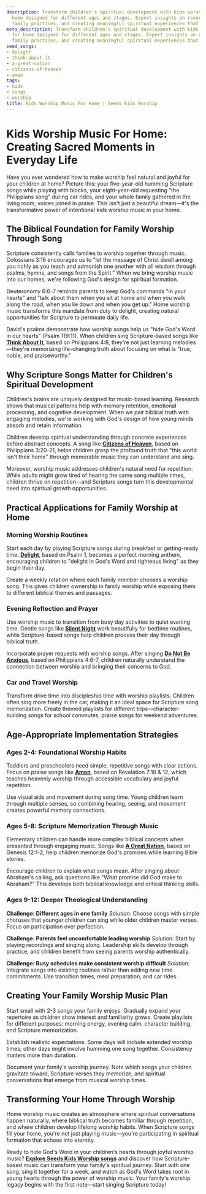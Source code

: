 ```yaml
---
description: Transform children's spiritual development with kids worship music for
  home designed for different ages and stages. Expert insights on reverent worship,
  family practices, and creating meaningful spiritual experiences that last a lifetime.
meta_description: Transform children's spiritual development with kids worship music
  for home designed for different ages and stages. Expert insights on reverent worship,
  family practices, and creating meaningful spiritual experiences that last a lifetime.
seed_songs:
- delight
- think-about-it
- a-great-nation
- citizens-of-heaven
- amen
tags:
- kids
- songs
- worship
title: Kids Worship Music For Home | Seeds Kids Worship
---
```

# Kids Worship Music For Home: Creating Sacred Moments in Everyday Life

Have you ever wondered how to make worship feel natural and joyful for your children at home? Picture this: your five-year-old humming Scripture songs while playing with blocks, your eight-year-old requesting "the Philippians song" during car rides, and your whole family gathered in the living room, voices joined in praise. This isn't just a beautiful dream—it's the transformative power of intentional kids worship music in your home.

## The Biblical Foundation for Family Worship Through Song

Scripture consistently calls families to worship together through music. Colossians 3:16 encourages us to "let the message of Christ dwell among you richly as you teach and admonish one another with all wisdom through psalms, hymns, and songs from the Spirit." When we bring worship music into our homes, we're following God's design for spiritual formation.

Deuteronomy 6:6-7 reminds parents to keep God's commands "in your hearts" and "talk about them when you sit at home and when you walk along the road, when you lie down and when you get up." Home worship music transforms this mandate from duty to delight, creating natural opportunities for Scripture to permeate daily life.

David's psalms demonstrate how worship songs help us "hide God's Word in our hearts" (Psalm 119:11). When children sing Scripture-based songs like **[Think About It](https://seedskidsworship.com/product/think-about-it-philippians-48/)**, based on Philippians 4:8, they're not just learning melodies—they're memorizing life-changing truth about focusing on what is "true, noble, and praiseworthy."

## Why Scripture Songs Matter for Children's Spiritual Development

Children's brains are uniquely designed for music-based learning. Research shows that musical patterns help with memory retention, emotional processing, and cognitive development. When we pair biblical truth with engaging melodies, we're working with God's design of how young minds absorb and retain information.

Children develop spiritual understanding through concrete experiences before abstract concepts. A song like **[Citizens of Heaven](https://seedskidsworship.com/product/power/)**, based on Philippians 3:20-21, helps children grasp the profound truth that "this world isn't their home" through memorable music they can understand and sing.

Moreover, worship music addresses children's natural need for repetition. While adults might grow tired of hearing the same song multiple times, children thrive on repetition—and Scripture songs turn this developmental need into spiritual growth opportunities.

## Practical Applications for Family Worship at Home

### Morning Worship Routines

Start each day by playing Scripture songs during breakfast or getting-ready time. **[Delight](https://seedskidsworship.com/product/seeds-of-character-vol-6/)**, based on Psalm 1, becomes a perfect morning anthem, encouraging children to "delight in God's Word and righteous living" as they begin their day.

Create a weekly rotation where each family member chooses a worship song. This gives children ownership in family worship while exposing them to different biblical themes and passages.

### Evening Reflection and Prayer

Use worship music to transition from busy day activities to quiet evening time. Gentle songs like **[Silent Night](https://seedskidsworship.com/product/silent-night-2/)** work beautifully for bedtime routines, while Scripture-based songs help children process their day through biblical truth.

Incorporate prayer requests with worship songs. After singing **[Do Not Be Anxious](https://seedskidsworship.com/product/do-not-be-anxious-philippians-46-7-2/)**, based on Philippians 4:6-7, children naturally understand the connection between worship and bringing their concerns to God.

### Car and Travel Worship

Transform drive time into discipleship time with worship playlists. Children often sing more freely in the car, making it an ideal space for Scripture song memorization. Create themed playlists for different trips—character-building songs for school commutes, praise songs for weekend adventures.

## Age-Appropriate Implementation Strategies

### Ages 2-4: Foundational Worship Habits

Toddlers and preschoolers need simple, repetitive songs with clear actions. Focus on praise songs like **[Amen](https://seedskidsworship.com/product/seeds-of-praise-vol-3/)**, based on Revelation 7:10 & 12, which teaches heavenly worship through accessible vocabulary and joyful repetition.

Use visual aids and movement during song time. Young children learn through multiple senses, so combining hearing, seeing, and movement creates powerful memory connections.

### Ages 5-8: Scripture Memorization Through Music

Elementary children can handle more complex biblical concepts when presented through engaging music. Songs like **[A Great Nation](https://seedskidsworship.com/product/a-great-nation-genesis-121-2/)**, based on Genesis 12:1-2, help children memorize God's promises while learning Bible stories.

Encourage children to explain what songs mean. After singing about Abraham's calling, ask questions like "What promise did God make to Abraham?" This develops both biblical knowledge and critical thinking skills.

### Ages 9-12: Deeper Theological Understanding

**Challenge: Different ages in one family**
*Solution:* Choose songs with simple choruses that younger children can sing while older children master verses. Focus on participation over perfection.

**Challenge: Parents feel uncomfortable leading worship**
*Solution:* Start by playing recordings and singing along. Leadership skills develop through practice, and children benefit from seeing parents worship authentically.

**Challenge: Busy schedules make consistent worship difficult**
*Solution:* Integrate songs into existing routines rather than adding new time commitments. Use transition times, meal preparation, and car rides.

## Creating Your Family Worship Music Plan

Start small with 2-3 songs your family enjoys. Gradually expand your repertoire as children show interest and familiarity grows. Create playlists for different purposes: morning energy, evening calm, character building, and Scripture memorization.

Establish realistic expectations. Some days will include extended worship times; other days might involve humming one song together. Consistency matters more than duration.

Document your family's worship journey. Note which songs your children gravitate toward, Scripture verses they memorize, and spiritual conversations that emerge from musical worship times.

## Transforming Your Home Through Worship

Home worship music creates an atmosphere where spiritual conversations happen naturally, where biblical truth becomes familiar through repetition, and where children develop lifelong worship habits. When Scripture songs fill your home, you're not just playing music—you're participating in spiritual formation that echoes into eternity.

Ready to hide God's Word in your children's hearts through joyful worship music? **[Explore Seeds Kids Worship songs](https://seedskidsworship.com/)** and discover how Scripture-based music can transform your family's spiritual journey. Start with one song, sing it together for a week, and watch as God's Word takes root in young hearts through the power of worship music. Your family's worship legacy begins with the first note—start singing Scripture today!

<script type="application/ld+json">
{
  "@context": "https://schema.org",
  "@type": "Article",
  "headline": "Kids Worship Music For Home",
  "author": {
    "@type": "Organization",
    "name": "Seeds Kids Worship"
  },
  "publisher": {
    "@type": "Organization",
    "name": "Seeds Kids Worship",
    "logo": {
      "@type": "ImageObject",
      "url": "https://seedskidsworship.com/logo.png"
    }
  },
  "datePublished": "2025-09-05T15:24:42.233689",
  "dateModified": "2025-09-05T15:24:42.233839",
  "description": "Transform children's spiritual development with kids worship music for home designed for different ages and stages. Expert insights on reverent worship, family ",
  "mainEntityOfPage": {
    "@type": "WebPage",
    "@id": "https://seedskidsworship.com/activities/kids-worship-music-for-home/"
  }
}
</script>

<script type="application/ld+json">
{
  "@context": "https://schema.org",
  "@type": "Product",
  "name": "Delight",
  "description": "Scripture song based on Psalm 1 exploring biblical character development. Helps children understand living by the Spirit versus the flesh encouraging delight in God's Word and righteous living through engaging worship music.",
  "url": "https://seedskidsworship.com/product/seeds-of-character-vol-6/",
  "brand": {
    "@type": "Brand",
    "name": "Seeds Kids Worship"
  },
  "category": "Children's Christian Music",
  "album": "Seeds of Character"
}
</script>

<script type="application/ld+json">
{
  "@context": "https://schema.org",
  "@type": "Product",
  "name": "Think About It",
  "description": "Thoughtful song about focusing on what is true, noble, and praiseworthy from Philippians 4:8",
  "url": "https://seedskidsworship.com/product/think-about-it-philippians-48/",
  "brand": {
    "@type": "Brand",
    "name": "Seeds Kids Worship"
  },
  "category": "Children's Christian Music",
  "album": "The Power of Encouragement"
}
</script>

<script type="application/ld+json">
{
  "@context": "https://schema.org",
  "@type": "Product",
  "name": "A Great Nation",
  "description": "Scripture-based worship song helping children memorize God's promise to Abraham about making him into a great nation",
  "url": "https://seedskidsworship.com/product/a-great-nation-genesis-121-2/",
  "brand": {
    "@type": "Brand",
    "name": "Seeds Kids Worship"
  },
  "category": "Children's Christian Music",
  "album": "Trust"
}
</script>

<script type="application/ld+json">
